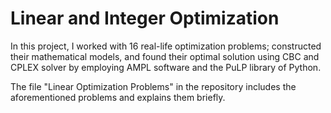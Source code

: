 # Linear and Integer Optimization

In this project, I worked with 16 real-life optimization problems; constructed their mathematical models, and found their
optimal solution using CBC and CPLEX solver by employing AMPL software and the PuLP library of
Python.

The file "Linear Optimization Problems" in the repository includes the aforementioned problems and explains them briefly.
